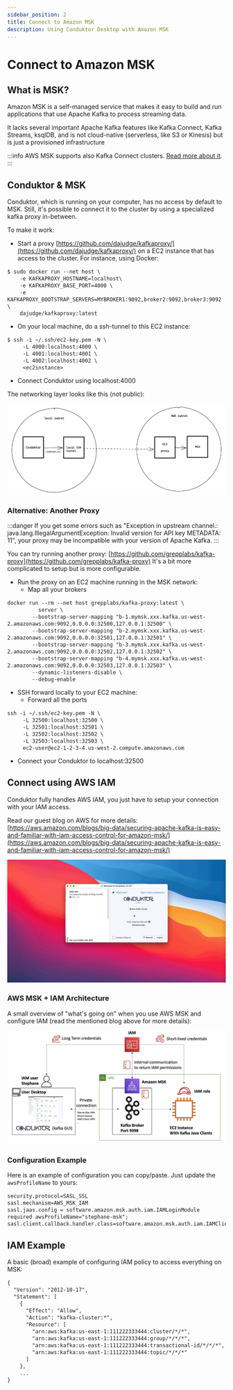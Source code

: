 ```yaml
---
sidebar_position: 2
title: Connect to Amazon MSK
description: Using Conduktor Desktop with Amazon MSK
---
```


# Connect to Amazon MSK

## What is MSK?

Amazon MSK is a self-managed service that makes it easy to build and run applications that use Apache Kafka to process streaming data.&#x20;

It lacks several important Apache Kafka features like Kafka Connect, Kafka Streams, ksqlDB, and is not cloud-native (serverless, like S3 or Kinesis) but is just a provisioned infrastructure

:::info
AWS MSK supports also Kafka Connect clusters.
[Read more about it](https://aws.amazon.com/blogs/aws/introducing-amazon-msk-connect-stream-data-to-and-from-your-apache-kafka-clusters-using-managed-connectors/).
:::

## Conduktor & MSK

Conduktor, which is running on your computer, has no access by default to MSK. Still, it's possible to connect it to the cluster by using a specialized kafka proxy in-between.

To make it work:

- Start a proxy [https://github.com/dajudge/kafkaproxy/](https://github.com/dajudge/kafkaproxy/) on a EC2 instance that has access to the cluster. For instance, using Docker:

```
$ sudo docker run --net host \
    -e KAFKAPROXY_HOSTNAME=localhost\
    -e KAFKAPROXY_BASE_PORT=4000 \
    -e KAFKAPROXY_BOOTSTRAP_SERVERS=MYBROKER1:9092,broker2:9092,broker3:9092 \
    dajudge/kafkaproxy:latest

```

- On your local machine, do a ssh-tunnel to this EC2 instance:

```
$ ssh -i ~/.ssh/ec2-key.pem -N \
     -L 4000:localhost:4000 \
     -L 4001:localhost:4001 \
     -L 4002:localhost:4002 \
     <ec2instance>
```

- Connect Conduktor using localhost:4000

The networking layer looks like this (not public):

![](../../assets/screenshot-2021-10-06-at-22.37.03.png)

### Alternative: Another Proxy

:::danger
If you get some errors such as "Exception in upstream channel.:
java.lang.IllegalArgumentException: Invalid version for API key METADATA: 11", your proxy may be
incompatible with your version of Apache Kafka.
:::

You can try running another proxy: [https://github.com/grepplabs/kafka-proxy](https://github.com/grepplabs/kafka-proxy) It's a bit more complicated to setup but is more configurable.

- Run the proxy on an EC2 machine running in the MSK network:
  - Map all your brokers

```
docker run --rm --net host grepplabs/kafka-proxy:latest \
          server \
        --bootstrap-server-mapping "b-1.mymsk.xxx.kafka.us-west-2.amazonaws.com:9092,0.0.0.0:32500,127.0.0.1:32500" \
        --bootstrap-server-mapping "b-2.mymsk.xxx.kafka.us-west-2.amazonaws.com:9092,0.0.0.0:32501,127.0.0.1:32501" \
        --bootstrap-server-mapping "b-3.mymsk.xxx.kafka.us-west-2.amazonaws.com:9092,0.0.0.0:32502,127.0.0.1:32502" \
        --bootstrap-server-mapping "b-4.mymsk.xxx.kafka.us-west-2.amazonaws.com:9092,0.0.0.0:32503,127.0.0.1:32503" \
        --dynamic-listeners-disable \
        --debug-enable

```

- SSH forward locally to your EC2 machine:
  - Forward all the ports

```
ssh -i ~/.ssh/ec2-key.pem -N \
     -L 32500:localhost:32500 \
     -L 32501:localhost:32501 \
     -L 32502:localhost:32502 \
     -L 32503:localhost:32503 \
     ec2-user@ec2-1-2-3-4.us-west-2.compute.amazonaws.com
```

- Connect your Conduktor to localhost:32500

## Connect using AWS IAM

Conduktor fully handles AWS IAM, you just have to setup your connection with your IAM access.

Read our guest blog on AWS for more details: [https://aws.amazon.com/blogs/big-data/securing-apache-kafka-is-easy-and-familiar-with-iam-access-control-for-amazon-msk/](https://aws.amazon.com/blogs/big-data/securing-apache-kafka-is-easy-and-familiar-with-iam-access-control-for-amazon-msk/)

![](../../assets/bdb1447-access-control-msk-4.gif)

### AWS MSK + IAM Architecture

A small overview of "what's going on" when you use AWS MSK and configure IAM (read the mentioned blog above for more details):

![](<../../assets/image (46).png>)

### Configuration Example

Here is an example of configuration you can copy/paste. Just update the `awsProfileName` to yours:

```
security.protocol=SASL_SSL
sasl.mechanism=AWS_MSK_IAM
sasl.jaas.config = software.amazon.msk.auth.iam.IAMLoginModule required awsProfileName="stephane-msk";
sasl.client.callback.handler.class=software.amazon.msk.auth.iam.IAMClientCallbackHandler
```

## IAM Example

A basic (broad) example of configuring IAM policy to access everything on MSK:

```
{
  "Version": "2012-10-17",
  "Statement": [
    {
      "Effect": "Allow",
      "Action": "kafka-cluster:*",
      "Resource": [
        "arn:aws:kafka:us-east-1:111222333444:cluster/*/*",
        "arn:aws:kafka:us-east-1:111222333444:group/*/*/*",
        "arn:aws:kafka:us-east-1:111222333444:transactional-id/*/*/*",
        "arn:aws:kafka:us-east-1:111222333444:topic/*/*/*"
      ]
    },
    ...
}
```
